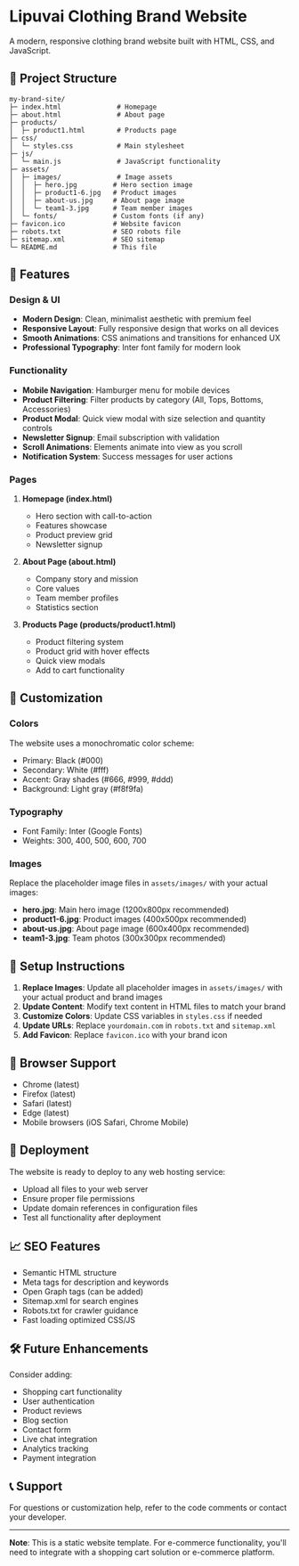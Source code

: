 # Lipuvai Clothing Brand Website

A modern, responsive clothing brand website built with HTML, CSS, and JavaScript.

## 📁 Project Structure

```
my-brand-site/
├─ index.html              # Homepage
├─ about.html              # About page
├─ products/
│  ├─ product1.html        # Products page
├─ css/
│  └─ styles.css           # Main stylesheet
├─ js/
│  └─ main.js              # JavaScript functionality
├─ assets/
│  ├─ images/              # Image assets
│  │  ├─ hero.jpg         # Hero section image
│  │  ├─ product1-6.jpg   # Product images
│  │  ├─ about-us.jpg     # About page image
│  │  └─ team1-3.jpg      # Team member images
│  └─ fonts/              # Custom fonts (if any)
├─ favicon.ico            # Website favicon
├─ robots.txt             # SEO robots file
├─ sitemap.xml            # SEO sitemap
└─ README.md              # This file
```

## 🚀 Features

### Design & UI
- **Modern Design**: Clean, minimalist aesthetic with premium feel
- **Responsive Layout**: Fully responsive design that works on all devices
- **Smooth Animations**: CSS animations and transitions for enhanced UX
- **Professional Typography**: Inter font family for modern look

### Functionality
- **Mobile Navigation**: Hamburger menu for mobile devices
- **Product Filtering**: Filter products by category (All, Tops, Bottoms, Accessories)
- **Product Modal**: Quick view modal with size selection and quantity controls
- **Newsletter Signup**: Email subscription with validation
- **Scroll Animations**: Elements animate into view as you scroll
- **Notification System**: Success messages for user actions

### Pages
1. **Homepage (index.html)**
   - Hero section with call-to-action
   - Features showcase
   - Product preview grid
   - Newsletter signup

2. **About Page (about.html)**
   - Company story and mission
   - Core values
   - Team member profiles
   - Statistics section

3. **Products Page (products/product1.html)**
   - Product filtering system
   - Product grid with hover effects
   - Quick view modals
   - Add to cart functionality

## 🎨 Customization

### Colors
The website uses a monochromatic color scheme:
- Primary: Black (#000)
- Secondary: White (#fff)
- Accent: Gray shades (#666, #999, #ddd)
- Background: Light gray (#f8f9fa)

### Typography
- Font Family: Inter (Google Fonts)
- Weights: 300, 400, 500, 600, 700

### Images
Replace the placeholder image files in `assets/images/` with your actual images:
- **hero.jpg**: Main hero image (1200x800px recommended)
- **product1-6.jpg**: Product images (400x500px recommended)
- **about-us.jpg**: About page image (600x400px recommended)
- **team1-3.jpg**: Team photos (300x300px recommended)

## 🔧 Setup Instructions

1. **Replace Images**: Update all placeholder images in `assets/images/` with your actual product and brand images
2. **Update Content**: Modify text content in HTML files to match your brand
3. **Customize Colors**: Update CSS variables in `styles.css` if needed
4. **Update URLs**: Replace `yourdomain.com` in `robots.txt` and `sitemap.xml`
5. **Add Favicon**: Replace `favicon.ico` with your brand icon

## 📱 Browser Support

- Chrome (latest)
- Firefox (latest)
- Safari (latest)
- Edge (latest)
- Mobile browsers (iOS Safari, Chrome Mobile)

## 🚀 Deployment

The website is ready to deploy to any web hosting service:
- Upload all files to your web server
- Ensure proper file permissions
- Update domain references in configuration files
- Test all functionality after deployment

## 📈 SEO Features

- Semantic HTML structure
- Meta tags for description and keywords
- Open Graph tags (can be added)
- Sitemap.xml for search engines
- Robots.txt for crawler guidance
- Fast loading optimized CSS/JS

## 🛠️ Future Enhancements

Consider adding:
- Shopping cart functionality
- User authentication
- Product reviews
- Blog section
- Contact form
- Live chat integration
- Analytics tracking
- Payment integration

## 📞 Support

For questions or customization help, refer to the code comments or contact your developer.

---

**Note**: This is a static website template. For e-commerce functionality, you'll need to integrate with a shopping cart solution or e-commerce platform.
